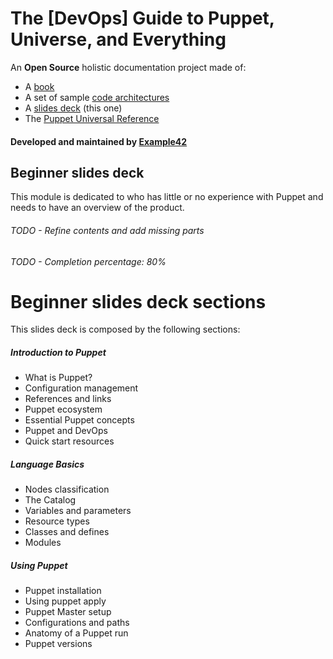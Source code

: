 # The [DevOps] Guide to Puppet, Universe, and Everything


An **Open Source** holistic documentation project made of:

- A [book](https://github.com/example42/puppetguide-book)
- A set of sample [code architectures](https://github.com/example42/puppetguide-architectures)
- A [slides deck](https://github.com/example42/puppetguide-slides) (this one)
- The [Puppet Universal Reference](https://github.com/example42/puppetguide-reference)

#### Developed and maintained by [Example42](http://www.example42.com)

## Beginner slides deck

This module is dedicated to who has little or no experience with Puppet and needs to have an overview of the product.


###### TODO - Refine contents and add missing parts
###### TODO - Completion percentage: 80%



# Beginner slides deck sections

This slides deck is composed by the following sections:

##### Introduction to Puppet

- What is Puppet?
- Configuration management
- References and links
- Puppet ecosystem
- Essential Puppet concepts
- Puppet and DevOps
- Quick start resources

##### Language Basics

- Nodes classification
- The Catalog
- Variables and parameters
- Resource types
- Classes and defines
- Modules

##### Using Puppet

- Puppet installation
- Using puppet apply
- Puppet Master setup
- Configurations and paths
- Anatomy of a Puppet run
- Puppet versions
